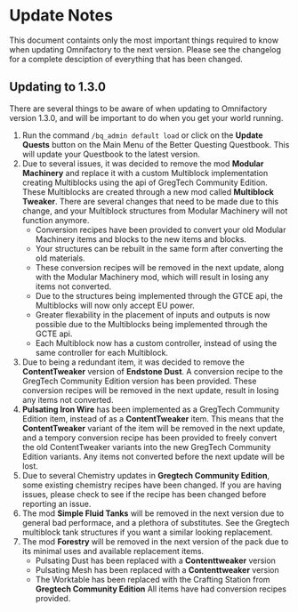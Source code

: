 # Update Notes

This document containts only the most important things required to know when updating Omnifactory to the next version. Please see the changelog for a complete desciption of everything that has been changed.

## Updating to 1.3.0

There are several things to be aware of when updating to Omnifactory version 1.3.0, and will be important to do when you get your world running.

1. Run the command `/bq_admin default load` or click on the **Update Quests** button on the Main Menu of the Better Questing Questbook. This will update your Questbook to the latest version.
2. Due to several issues, it was decided to remove the mod **Modular Machinery** and replace it with a custom Multiblock implementation creating Multiblocks using the api of GregTech Community Edition. These Multiblocks are created through a new mod called **Multiblock Tweaker**. There are several changes that need to be made due to this change, and your Multiblock structures from Modular Machinery will not function anymore.
    - Conversion recipes have been provided to convert your old Modular Machinery items and blocks to the new items and blocks.
    - Your structures can be rebuilt in the same form after converting the old materials.
    - These conversion recipes will be removed in the next update, along with the Modular Machinery mod, which will result in losing any items not converted.
    - Due to the structures being implemented through the GTCE api, the Multiblocks will now only accept EU power.
    - Greater flexability in the placement of inputs and outputs is now possible due to the Multiblocks being implemented through the GCTE api.
    - Each Multiblock now has a custom controller, instead of using the same controller for each Multiblock.
3. Due to being a redundant item, it was decided to remove the **ContentTweaker** version of **Endstone Dust**. A conversion recipe to the GregTech Community Edition version has been provided. These conversion recipes will be removed in the next update, result in losing any items not converted.
4. **Pulsating Iron Wire** has been implemented as a GregTech Community Edition item, instead of as a **ContentTweaker** item. This means that the **ContentTweaker** variant of the item will be removed in the next update, and a tempory conversion recipe has been provided to freely convert the old ContentTweaker variants into the new GregTech Community Edition variants. Any items not converted before the next update will be lost.
5. Due to several Chemistry updates in **Gregtech Community Edition**, some existing chemistry recipes have been changed. If you are having issues, please check to see if the recipe has been changed before reporting an issue.
6. The mod **Simple Fluid Tanks** will be removed in the next version due to general bad performace, and a plethora of substitutes. See the Gregtech multiblock tank structures if you want a similar looking replacement.
7. The mod **Forestry** will be removed in the next version of the pack due to its minimal uses and available replacement items.
    - Pulsating Dust has been replaced with a **Contenttweaker** version
    - Pulsating Mesh has been replaced with a **Contenttweaker** version
    - The Worktable has been replaced with the Crafting Station from **Gregtech Community Edition**
All items have had conversion recipes provided.